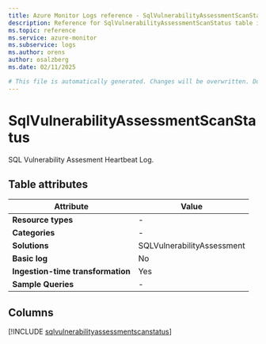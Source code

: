 ```yaml
---
title: Azure Monitor Logs reference - SqlVulnerabilityAssessmentScanStatus
description: Reference for SqlVulnerabilityAssessmentScanStatus table in Azure Monitor Logs.
ms.topic: reference
ms.service: azure-monitor
ms.subservice: logs
ms.author: orens
author: osalzberg
ms.date: 02/11/2025

# This file is automatically generated. Changes will be overwritten. Do not change this file directly.
---
```


# SqlVulnerabilityAssessmentScanStatus

SQL Vulnerability Assesment Heartbeat Log.


## Table attributes

|Attribute|Value|
|---|---|
|**Resource types**|-|
|**Categories**|-|
|**Solutions**| SQLVulnerabilityAssessment|
|**Basic log**|No|
|**Ingestion-time transformation**|Yes|
|**Sample Queries**|-|



## Columns
  
[!INCLUDE [sqlvulnerabilityassessmentscanstatus](~/reusable-content/ce-skilling/azure/includes/azure-monitor/reference/tables/sqlvulnerabilityassessmentscanstatus-include.md)]
